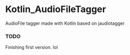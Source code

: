 # Kotlin_AudioFileTagger
AudioFile tagger made with Kotlin based on jaudiotagger

### TODO
Finishing first version. lol
